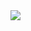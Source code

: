 <div>
  <img src="https://github.com/GameSphere-MultiPlayer/.github/assets/98798977/55cf7048-343a-41a6-a026-124c62f47ebd">
</div>


